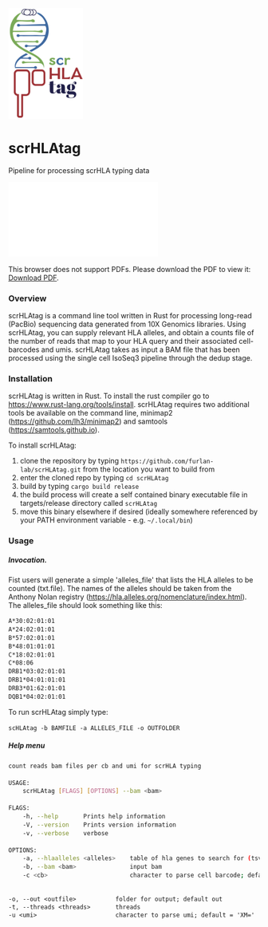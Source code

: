 <img width="150" alt="image" src="scrHLAtag.png">


#                       scrHLAtag
Pipeline for processing scrHLA typing data

<object data="https://github.com/furlan-lab/scrHLAtag/scrHLAtag.pdf" type="application/pdf" width="300px" height="500px">
    <embed src="[http://yoursite.com/the.pdf](https://github.com/furlan-lab/scrHLAtag/scrHLAtag.pdf)">
        <p>This browser does not support PDFs. Please download the PDF to view it: <a href="[http://yoursite.com/the.pdf](https://github.com/furlan-lab/scrHLAtag/scrHLAtag.pdf)">Download PDF</a>.</p>
    </embed>
</object>

### Overview

scrHLAtag is a command line tool written in Rust for processing long-read (PacBio) sequencing data generated from 10X Genomics libraries.  Using scrHLAtag, you can supply relevant HLA alleles, and obtain a counts file of the number of reads that map to your HLA query and their associated cell-barcodes and umis.  scrHLAtag takes as input a BAM file that has been processed using the single cell IsoSeq3 pipeline through the dedup stage.

### Installation

scrHLAtag is written in Rust.  To install the rust compiler go to https://www.rust-lang.org/tools/install.  scrHLAtag requires two additional tools be available on the command line, minimap2 (https://github.com/lh3/minimap2) and samtools (https://samtools.github.io). 

To install scrHLAtag:
1. clone the repository by typing `https://github.com/furlan-lab/scrHLAtag.git` from the location you want to build from
2. enter the cloned repo by typing `cd scrHLAtag`
3. build by typing `cargo build release`
4. the build process will create a self contained binary executable file in targets/release directory called `scrHLAtag`
5. move this binary elsewhere if desired (ideally somewhere referenced by your PATH environment variable - e.g. `~/.local/bin`)

### Usage

##### Invocation.

Fist users will generate a simple 'alleles_file' that lists the HLA alleles to be counted (txt.file). The names of the alleles should be taken from the Anthony Nolan registry (https://hla.alleles.org/nomenclature/index.html).  The alleles_file should look something like this:

```sh
A*30:02:01:01
A*24:02:01:01
B*57:02:01:01
B*48:01:01:01
C*18:02:01:01
C*08:06
DRB1*03:02:01:01
DRB1*04:01:01:01
DRB3*01:62:01:01
DQB1*04:02:01:01
```

To run scrHLAtag simply type:

`scHLAtag -b BAMFILE -a ALLELES_FILE -o OUTFOLDER`



##### Help menu

```sh
count reads bam files per cb and umi for scrHLA typing

USAGE:
    scrHLAtag [FLAGS] [OPTIONS] --bam <bam>

FLAGS:
    -h, --help       Prints help information
    -V, --version    Prints version information
    -v, --verbose    verbose

OPTIONS:
    -a, --hlaalleles <alleles>    table of hla genes to search for (tsv)
    -b, --bam <bam>               input bam
    -c <cb>                       character to parse cell barcode; default = 'CB='
    
 ```

    -o, --out <outfile>           folder for output; default out
    -t, --threads <threads>       threads
    -u <umi>                      character to parse umi; default = 'XM='

